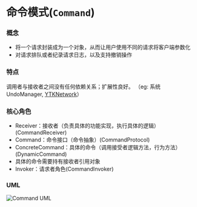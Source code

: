 # 命令模式(`Command`)

### 概念
* 将一个请求封装成为一个对象，从而让用户使用不同的请求将客户端参数化
* 对请求排队或者纪录请求日志，以及支持撤销操作

### 特点
调用者与接收者之间没有任何依赖关系；扩展性良好。
（eg: 系统UndoManager, [YTKNetwork](https://link.jianshu.com/?t=https://github.com/yuantiku/YTKNetwork)）

### 核心角色
* Receiver：接收者（负责具体的功能实现，执行具体的逻辑）(CommandReceiver)
* Command：命令接口（命令抽象）(CommandProtocol)
* ConcreteCommand：具体的命令（调用接受者逻辑方法，行为方法）(DynamicCommand)
* 具体的命令需要持有接收者引用对象
* Invoker：请求者角色(CommandInvoker)

### UML
![Command UML](https://upload-images.jianshu.io/upload_images/1893416-77b23df6cff6b824.png?imageMogr2/auto-orient/strip%7CimageView2/2/w/1240)

